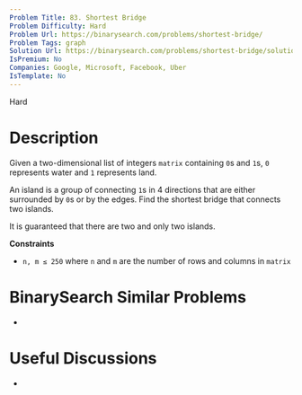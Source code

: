 ```yaml
---
Problem Title: 83. Shortest Bridge
Problem Difficulty: Hard
Problem Url: https://binarysearch.com/problems/shortest-bridge/
Problem Tags: graph
Solution Url: https://binarysearch.com/problems/shortest-bridge/solutions/
IsPremium: No
Companies: Google, Microsoft, Facebook, Uber
IsTemplate: No
---
```


<span style="color: ;">Hard</span>

# Description

Given a two-dimensional list of integers `matrix` containing `0`s and `1`s, `0` represents water and `1` represents land.

An island is a group of connecting `1`s in 4 directions that are either surrounded by `0`s or by the edges.
Find the shortest bridge that connects two islands.

It is guaranteed that there are two and only two islands.

**Constraints**
- `n, m ≤ 250` where `n` and `m` are the number of rows and columns in `matrix`

# BinarySearch Similar Problems

- []()

# Useful Discussions

- []()
